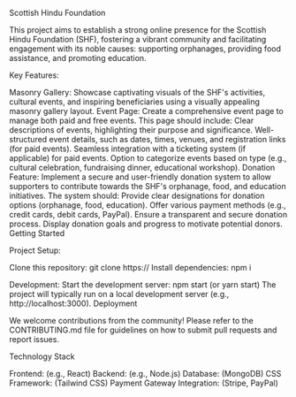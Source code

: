 
Scottish Hindu Foundation

This project aims to establish a strong online presence for the Scottish Hindu Foundation (SHF), fostering a vibrant community and facilitating engagement with its noble causes: supporting orphanages, providing food assistance, and promoting education.

Key Features:

Masonry Gallery: Showcase captivating visuals of the SHF's activities, cultural events, and inspiring beneficiaries using a visually appealing masonry gallery layout.
Event Page: Create a comprehensive event page to manage both paid and free events. This page should include:
Clear descriptions of events, highlighting their purpose and significance.
Well-structured event details, such as dates, times, venues, and registration links (for paid events).
Seamless integration with a ticketing system (if applicable) for paid events.
Option to categorize events based on type (e.g., cultural celebration, fundraising dinner, educational workshop).
Donation Feature: Implement a secure and user-friendly donation system to allow supporters to contribute towards the SHF's orphanage, food, and education initiatives. The system should:
Provide clear designations for donation options (orphanage, food, education).
Offer various payment methods (e.g., credit cards, debit cards, PayPal).
Ensure a transparent and secure donation process.
Display donation goals and progress to motivate potential donors.
Getting Started

Project Setup:

Clone this repository: git clone https://
Install dependencies: npm i

Development:
Start the development server: npm start (or yarn start)
The project will typically run on a local development server (e.g., http://localhost:3000).
Deployment

We welcome contributions from the community! Please refer to the CONTRIBUTING.md file for guidelines on how to submit pull requests and report issues.




Technology Stack

Frontend: (e.g., React)
Backend: (e.g., Node.js)
Database: (MongoDB)
CSS Framework: (Tailwind CSS)
Payment Gateway Integration: (Stripe, PayPal)